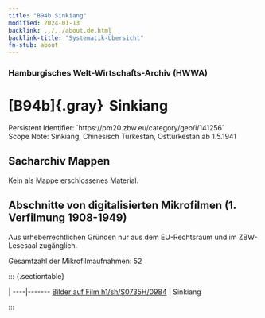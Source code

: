 ```yaml
---
title: "B94b Sinkiang"
modified: 2024-01-13
backlink: ../../about.de.html
backlink-title: "Systematik-Übersicht"
fn-stub: about
---
```


### Hamburgisches Welt-Wirtschafts-Archiv (HWWA)

# [B94b]{.gray}&#8201; Sinkiang

<div class="hint">Persistent Identifier: `https://pm20.zbw.eu/category/geo/i/141256`</div>

<div class="hint">
Scope Note: Sinkiang, Chinesisch Turkestan, Ostturkestan ab 1.5.1941
</div>





## Sacharchiv Mappen








Kein als Mappe erschlossenes Material.



<a id="filmsections" />

## Abschnitte von digitalisierten Mikrofilmen (1. Verfilmung 1908-1949)

<p>Aus urheberrechtlichen Gründen nur aus dem EU-Rechtsraum und im ZBW-Lesesaal zugänglich.</p>


<p>Gesamtzahl der Mikrofilmaufnahmen: 52</p>





::: {.sectiontable}

 | 
----|-------
<a class="btn" href="https://pm20.zbw.eu/film/h1/sh/S0735H/0984" rel="nofollow">Bilder auf Film h1/sh/S0735H/0984</a> | Sinkiang


:::













